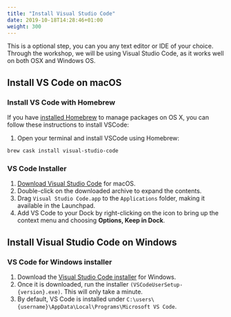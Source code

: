 ```yaml
---
title: "Install Visual Studio Code"
date: 2019-10-18T14:28:46+01:00
weight: 300
---
```


This is a optional step, you can you any text editor or IDE of your choice. 
Through the workshop, we will be using Visual Studio Code, as it works well on both OSX and Windows OS.

## Install VS Code on macOS

### Install VS Code with Homebrew

If you have [installed Homebrew](http://brew.sh/) to manage packages on OS X, you can follow these instructions to install VSCode:

1. Open your terminal and install VSCode using Homebrew:

```bash
brew cask install visual-studio-code
```

### VS Code Installer

1. [Download Visual Studio Code](https://go.microsoft.com/fwlink/?LinkID=534106) for macOS.
1. Double-click on the downloaded archive to expand the contents.
1. Drag `Visual Studio Code.app` to the `Applications` folder, making it available in the Launchpad.
1. Add VS Code to your Dock by right-clicking on the icon to bring up the context menu and choosing **Options, Keep in Dock**.

## Install Visual Studio Code on Windows

### VS Code for Windows installer

1. Download the [Visual Studio Code installer](https://go.microsoft.com/fwlink/?LinkID=534107) for Windows.
1. Once it is downloaded, run the installer `(VSCodeUserSetup-{version}.exe)`. This will only take a minute.
1. By default, VS Code is installed under `C:\users\{username}\AppData\Local\Programs\Microsoft VS Code`.


